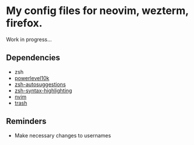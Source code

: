 # My config files for neovim, wezterm, firefox.

Work in progress...

## Dependencies
- zsh
- [powerlevel10k](https://github.com/romkatv/powerlevel10k)
- [zsh-autosuggestions](https://github.com/zsh-users/zsh-autosuggestions)
- [zsh-syntax-highlighting](https://github.com/zsh-users/zsh-syntax-highlighting)
- [nvim](https://github.com/neovim/neovim)
- [trash](https://github.com/andreafrancia/trash-cli)

## Reminders
- Make necessary changes to usernames
